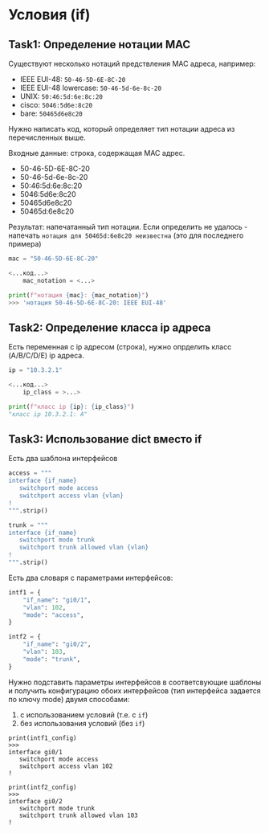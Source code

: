 # Условия (if)

## Task1: Определение нотации MAC

Существуют несколько нотаций предствления MAC адреса, например:

- IEEE EUI-48: `50-46-5D-6E-8C-20`
- IEEE EUI-48 lowercase: `50-46-5d-6e-8c-20`
- UNIX: `50:46:5d:6e:8c:20`
- cisco: `5046:5d6e:8c20`
- bare: `50465d6e8c20`

Нужно написать код, который определяет тип нотации адреса из перечисленных выше.

Входные данные: строка, содержащая MAC адрес.

- 50-46-5D-6E-8C-20
- 50-46-5d-6e-8c-20
- 50:46:5d:6e:8c:20
- 5046:5d6e:8c20
- 50465d6e8c20
- 50465d:6e8c20

Результат: напечатанный тип нотации. Если определить не удалось - напечать `нотация для 50465d:6e8c20 неизвестна` (это для последнего примера)

```python
mac = "50-46-5D-6E-8C-20"

<...код...>
    mac_notation = <...>

print(f"нотация {mac}: {mac_notation}")
>>> 'нотация 50-46-5D-6E-8C-20: IEEE EUI-48'
```

## Task2: Определение класса ip адреса

Есть переменная с ip адресом (строка), нужно опрделить класс (A/B/C/D/E) ip адреса.

```python
ip = "10.3.2.1"

<...код...>
    ip_class = >...>

print(f"класс ip {ip}: {ip_class}")
"класс ip 10.3.2.1: A"
```

## Task3: Использование dict вместо if

Есть два шаблона интерфейсов

```python
access = """
interface {if_name}
   switchport mode access
   switchport access vlan {vlan}
!
""".strip()

trunk = """
interface {if_name}
   switchport mode trunk
   switchport trunk allowed vlan {vlan}
!
""".strip()
```

Есть два словаря с параметрами интерфейсов:

```python
intf1 = {
    "if_name": "gi0/1",
    "vlan": 102,
    "mode": "access",
}

intf2 = {
    "if_name": "gi0/2",
    "vlan": 103,
    "mode": "trunk",
}
```

Нужно подставить параметры интерфейсов в соответсвующие шаблоны и получить конфигурацию обоих интерфейсов (тип интерфейса задается по ключу mode) двумя способами:

1. с использованием условий (т.е. с `if`)
2. без использования условий (без `if`)

```pyton
print(intf1_config)
>>>
interface gi0/1
   switchport mode access
   switchport access vlan 102
!

print(intf2_config)
>>>
interface gi0/2
   switchport mode trunk
   switchport trunk allowed vlan 103
!
```
